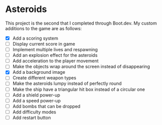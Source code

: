 # Asteroids

This project is the second that I completed through Boot.dev. My custom additions to the game are as follows:

- [X] Add a scoring system
- [ ] Display current score in game
- [ ] Implement multiple lives and respawning
- [ ] Add an explosion effect for the asteroids
- [ ] Add acceleration to the player movement
- [ ] Make the objects wrap around the screen instead of disappearing
- [X] Add a background image
- [ ] Create different weapon types
- [ ] Make the asteroids lumpy instead of perfectly round
- [ ] Make the ship have a triangular hit box instead of a circular one
- [ ] Add a shield power-up
- [ ] Add a speed power-up
- [ ] Add bombs that can be dropped
- [ ] Add difficulty modes
- [ ] Add restart button

